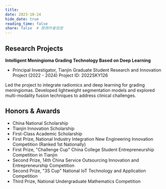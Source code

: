 ```yaml
---
title: 
date: 2023-10-24
hide_date: true
reading_time: false
share: false  # 禁用作者信息
---
```


## Research Projects
**Intelligent Meningioma Grading Technology Based on Deep Learning**
- Principal Investigator, Tianjin Graduate Student Research and Innovation Project (2022 - 2024) Project ID: 2022SKY126
  
Led the project to integrate radiomics and deep learning for grading meningiomas. Developed lightweight segmentation models and explored multi-modality fusion techniques to address clinical challenges.


## Honors & Awards

- China National Scholarship
- Tianjin Innovation Scholarship
- First-Class Academic Scholarship
- First Prize, National Industry Integration New Engineering Innovation Competition (Ranked 1st Nationally)
- First Prize, "Challenge Cup" China College Student Entrepreneurship Competition in Tianjin
- Second Prize, 14th China Service Outsourcing Innovation and Entrepreneurship Competition
- Second Prize, "3S Cup" National IoT Technology and Application Competition
- Third Prize, National Undergraduate Mathematics Competition

